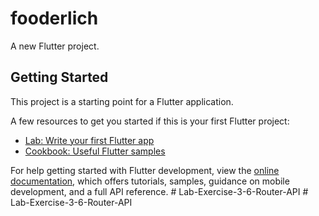 # fooderlich

A new Flutter project.

## Getting Started

This project is a starting point for a Flutter application.

A few resources to get you started if this is your first Flutter project:

- [Lab: Write your first Flutter app](https://docs.flutter.dev/get-started/codelab)
- [Cookbook: Useful Flutter samples](https://docs.flutter.dev/cookbook)

For help getting started with Flutter development, view the
[online documentation](https://docs.flutter.dev/), which offers tutorials,
samples, guidance on mobile development, and a full API reference.
#   L a b - E x e r c i s e - 3 - 6 - R o u t e r - A P I  
 #   L a b - E x e r c i s e - 3 - 6 - R o u t e r - A P I  
 